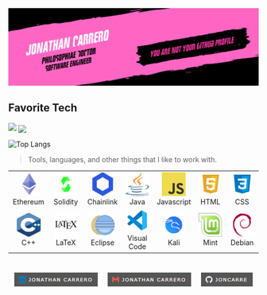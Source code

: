 <img src="./logo/joncarre.png"/>

<h2 align="left" id="macropower-tech">Favorite Tech</h2>

<picture>
  <source
    srcset="https://github-readme-stats.vercel.app/api?username=joncarre&show_icons=true&theme=noctis_minimus"
    media="(prefers-color-scheme: dark)"
  />
  <source
    srcset="https://github-readme-stats.vercel.app/api?username=joncarre&show_icons=true&theme=vue"
    media="(prefers-color-scheme: light), (prefers-color-scheme: no-preference)"
  />
    <img src="https://github-readme-stats.vercel.app/api?username=joncarre&show_icons=true" />
</picture>

<picture>
  <source
    srcset="https://github-readme-stats.vercel.app/api/top-langs/?username=joncarre&layout=compact&show_icons=true&theme=noctis_minimus"
    media="(prefers-color-scheme: dark)"
  />
  <source
    srcset="https://github-readme-stats.vercel.app/api/top-langs/?username=anuraghazra&layout=compact"
    media="(prefers-color-scheme: light), (prefers-color-scheme: no-preference)"
  />
  <a href="https://github.com/joncarre/convoychat">
    <img height=200 align="center" src="https://github-readme-stats.vercel.app/api/top-langs/?username=anuraghazra&layout=compact" />
  </a>
</picture>


![Top Langs]()

> Tools, languages, and other things that I like to work with.

<table align="center" style="margin: 0px auto;">
  <tr>
    <td align="center" width="96">
      <a href="#macropower-tech">
        <img src="./logo/ether.svg" width="48" height="48" alt="TypeScript" />
      </a>
      <br>Ethereum
    </td>
    <td align="center" width="96">
      <a href="#macropower-tech">
        <img src="./logo/solidity.svg" width="48" height="48" alt="TypeScript" />
      </a>
      <br>Solidity
    </td>
    <td align="center" width="96">
      <a href="#macropower-tech">
        <img src="./logo/chainlink.png" width="48" height="48" alt="TypeScript" />
      </a>
      <br>Chainlink
    </td>
    <td align="center" width="96">
      <a href="#macropower-tech">
        <img src="./logo/java.svg" width="48" height="48" alt="TypeScript" />
      </a>
      <br>Java
    </td>
    <td align="center" width="96">
      <a href="#macropower-tech">
        <img src="./logo/javascript.svg" width="48" height="48" alt="TypeScript" />
      </a>
      <br>Javascript
    </td>
    <td align="center" width="96">
      <a href="#macropower-tech">
        <img src="./logo/html.svg" width="48" height="48" alt="TypeScript" />
      </a>
      <br>HTML
    </td>
    <td align="center" width="96">
      <a href="#macropower-tech">
        <img src="./logo/css.svg" width="48" height="48" alt="TypeScript" />
      </a>
      <br>CSS
    </td>
  </tr>
  <tr>
    <td align="center" width="96"> 
      <a href="#macropower-tech">
        <img src="./logo/cpp.svg" width="48" height="48" alt="TypeScript" />
      </a>
      <br>C++
    </td>
    <td align="center" width="96">
      <a href="#macropower-tech">
        <img src="./logo/latex.svg" width="48" height="48" alt="TypeScript" />
      </a>
      <br>LaTeX
    </td>
    <td align="center"  width="96">
      <a href="#macropower-tech">
        <img src="./logo/eclipse.svg" width="48" height="48" alt="TypeScript" />
      </a>
      <br>Eclipse
    </td>
    <td align="center"  width="96">
      <a href="#macropower-tech">
        <img src="./logo/vc.svg" width="48" height="48" alt="TypeScript" />
      </a>
      <br>Visual Code
    </td>
    <td align="center" width="96">
      <a href="#macropower-tech">
        <img src="./logo/kali.svg" width="48" height="48" alt="TypeScript" />
      </a>
      <br>Kali
    </td>
    <td align="center"  width="96">
      <a href="#macropower-tech">
        <img src="./logo/mint.svg" width="48" height="48" alt="TypeScript" />
      </a>
      <br>Mint
    </td>
    <td align="center" width="96">
      <a href="#macropower-tech">
        <img src="./logo/debian.svg" width="48" height="48" alt="TypeScript" />
      </a>
      <br>Debian
    </td>
  </tr>
</table>

<h1 align="center"></h1>
<p align="center">
<a href="https://www.linkedin.com/in/jonathancarrero/"><img align="center" src="./logo/link2.PNG"/></a> &nbsp;&nbsp;&nbsp; <a href="mailto:jonathan.carrero.aranda@gmail.com"><img align="center" src="./logo/link3.PNG"/></a> &nbsp;&nbsp;&nbsp; <a href="https://github.com/Joncarre"><img align="center" src="./logo/link1.PNG"/></a>
</p>
